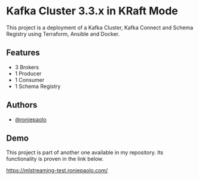 
# Kafka Cluster 3.3.x in KRaft Mode

This project is a deployment of a Kafka Cluster, Kafka Connect and Schema Registry using Terraform, Ansible and Docker.


## Features

- 3 Brokers
- 1 Producer
- 1 Consumer
- 1 Schema Registry


## Authors

- [@roniepaolo](https://www.github.com/roniepaolo)


## Demo

This project is part of another one available in my repository. Its functionality is proven in the link below.

https://mlstreaming-test.roniepaolo.com/

